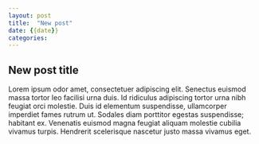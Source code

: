 ```yaml
---
layout: post
title:  "New post"
date: {{date}}
categories: 
---
```


<h2>New post title</h2>

Lorem ipsum odor amet, consectetuer adipiscing elit. Senectus euismod massa tortor leo facilisi urna duis. Id ridiculus adipiscing tortor urna nibh feugiat orci molestie. Duis id elementum suspendisse, ullamcorper imperdiet fames rutrum ut. Sodales diam porttitor egestas suspendisse; habitant ex. Venenatis euismod magna feugiat aliquam molestie cubilia vivamus turpis. Hendrerit scelerisque nascetur justo massa vivamus eget.

